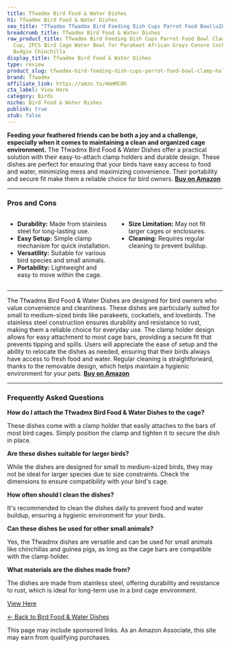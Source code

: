 ```yaml
---
title: Tfwadmx Bird Food & Water Dishes
h1: Tfwadmx Bird Food & Water Dishes
seo_title: "Tfwadmx Tfwadmx Bird Feeding Dish Cups Parrot Food Bowl\u2026"
breadcrumb_title: Tfwadmx Bird Food & Water Dishes
raw_product_title: Tfwadmx Bird Feeding Dish Cups Parrot Food Bowl Clamp Holder Coop
  Cup, 2PCS Bird Cage Water Bowl for Parakeet African Greys Conure Cockatiels Lovebird
  Budgie Chinchilla
display_title: Tfwadmx Bird Food & Water Dishes
type: review
product_slug: tfwadmx-bird-feeding-dish-cups-parrot-food-bowl-clamp-holder-coop-cup-2-dcb8a783
brand: Tfwadmx
affiliate_link: https://amzn.to/4mHMCOh
cta_label: View Here
category: Birds
niche: Bird Food & Water Dishes
publish: true
stub: false
---
```


<div id="intro" class="full-width">
  <p><strong>Feeding your feathered friends can be both a joy and a challenge, especially when it comes to maintaining a clean and organized cage environment.</strong> The Tfwadmx Bird Food & Water Dishes offer a practical solution with their easy-to-attach clamp holders and durable design. These dishes are perfect for ensuring that your birds have easy access to food and water, minimizing mess and maximizing convenience. Their portability and secure fit make them a reliable choice for bird owners. <a href="https://amzn.to/4mHMCOh" rel="nofollow sponsored noopener" target="_blank"><strong>Buy on Amazon</strong></a></p>
</div>

<hr />
<h3 id="pros-cons">Pros and Cons</h3>
<div class="pc-grid" style="display:grid;grid-template-columns:1fr 1fr;gap:16px;">
  <ul>
    <li><strong>Durability:</strong> Made from stainless steel for long-lasting use.</li>
    <li><strong>Easy Setup:</strong> Simple clamp mechanism for quick installation.</li>
    <li><strong>Versatility:</strong> Suitable for various bird species and small animals.</li>
    <li><strong>Portability:</strong> Lightweight and easy to move within the cage.</li>
  </ul>
  <ul>
    <li><strong>Size Limitation:</strong> May not fit larger cages or enclosures.</li>
    <li><strong>Cleaning:</strong> Requires regular cleaning to prevent buildup.</li>
  </ul>
</div>
<hr />

<div class="full-width">
  <p>The Tfwadmx Bird Food & Water Dishes are designed for bird owners who value convenience and cleanliness. These dishes are particularly suited for small to medium-sized birds like parakeets, cockatiels, and lovebirds. The stainless steel construction ensures durability and resistance to rust, making them a reliable choice for everyday use. The clamp holder design allows for easy attachment to most cage bars, providing a secure fit that prevents tipping and spills. Users will appreciate the ease of setup and the ability to relocate the dishes as needed, ensuring that their birds always have access to fresh food and water. Regular cleaning is straightforward, thanks to the removable design, which helps maintain a hygienic environment for your pets. <a href="https://amzn.to/4mHMCOh" rel="nofollow sponsored noopener" target="_blank"><strong>Buy on Amazon</strong></a></p>
</div>

<hr />
<h3 id="faqs">Frequently Asked Questions</h3>

<p><strong>How do I attach the Tfwadmx Bird Food & Water Dishes to the cage?</strong></p>
<p>These dishes come with a clamp holder that easily attaches to the bars of most bird cages. Simply position the clamp and tighten it to secure the dish in place.</p>

<p><strong>Are these dishes suitable for larger birds?</strong></p>
<p>While the dishes are designed for small to medium-sized birds, they may not be ideal for larger species due to size constraints. Check the dimensions to ensure compatibility with your bird's cage.</p>

<p><strong>How often should I clean the dishes?</strong></p>
<p>It's recommended to clean the dishes daily to prevent food and water buildup, ensuring a hygienic environment for your birds.</p>

<p><strong>Can these dishes be used for other small animals?</strong></p>
<p>Yes, the Tfwadmx dishes are versatile and can be used for small animals like chinchillas and guinea pigs, as long as the cage bars are compatible with the clamp holder.</p>

<p><strong>What materials are the dishes made from?</strong></p>
<p>The dishes are made from stainless steel, offering durability and resistance to rust, which is ideal for long-term use in a bird cage environment.</p>
<p><a class="btn" href="https://amzn.to/4mHMCOh" target="_blank" rel="nofollow sponsored noopener">View Here</a></p>
<p><a href="/roundups/birds/bird-food-water-dishes/">← Back to Bird Food & Water Dishes</a></p>
<aside class="disclosure">This page may include sponsored links. As an Amazon Associate, this site may earn from qualifying purchases.</aside>
